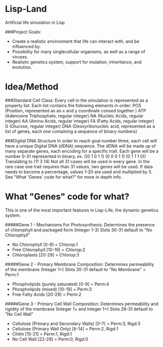 Lisp-Land
=========

Artificial life simulation in Lisp

###Project Goals:
* Create a realistic environment that life can interact with, and be influenced by.
* Possibility for many singlecellular organisms, as well as a range of viruses.
* Realistic genetics system, support for mutation, inheritance, and evolution.

Idea/Method
===========

###Standard Cell Class:
  Every cell in the simulation is represented as a property list. Each list contains the following elements in order: POS (Position, represented as an x and y coordinate consed together ) ATP (Adenosine Triphosphate, regular integer) NA (Nucleic Acids, regular integer) AA (Amino Acids, regular integer) FA (Fatty Acids, regular integer) G (Glucose, regular integer) DNA (Deoxyribonucleic acid, represented as a list of genes, each one containing a sequence of binary numbers)

###Digital DNA Structure
  In order to reach goal number three, each cell will have a unique Digital DNA (dDNA) sequence. The dDNA will be made up of many separate genes, each encoding for a specific trait. Each gene will be a number 0-31 represented in binary, 
ex. ((0 1 0 1 1) (0 0 0 1 1) (0 1 1 1 0)) Translating to (11 3 14) Not all 31 cases will be used in every gene. In the rare case one trait requires than 31 values, two genes will be used. If data needs to become a percentage, values 1-20 are used and multiplied by 5. See “What 'Genes' code for what?” for more in depth info.

What "Genes" code for what?
===========================

This is one of the most important features in Lisp-Life, the dynamic genetics system.

#####Gene 1 - Mechanisms For Photosynthesis:
Determines the presence of chlorophyll and packaged form (Integer 1-3)
Slots 30-31 default to "No Chlorophyll"
* No Chlorophyll [0-9] = Chlorop:1
* Free Chlorophyll [10-19] = Chlorop:2
* Chloroplasts [20-29] = Chlorop:3

#####Gene 2 - Primary Membrane Composition:
Determines permeability of the membrane (Integer 1+)
Slots 30-31 default to "No Membrane" = Perm:1
* Phospholipids (purely saturated) [0-9] = Perm:4
* Phospholipids (mixed) [10-19] = Perm:3
* Free Fatty Acids [20-29] = Perm:2

#####Gene 3 - Primary Cell Wall Composition:
Determines permeability and rigidity of the membrane (Integer 1+ and Integer 1+)
Slots 29-31 default to "No Cell Wall" 
* Cellulose (Primary and Secondary Walls) [0-7] = Perm:3, Rigd:3
* Cellulose (Primary Wall Only) [8-14] = Perm:2, Rigd:1
* Chitin [15-21] = Perm:1, Rigd:1
* No Cell Wall [22-28] = Perm:0, Rigd:0
